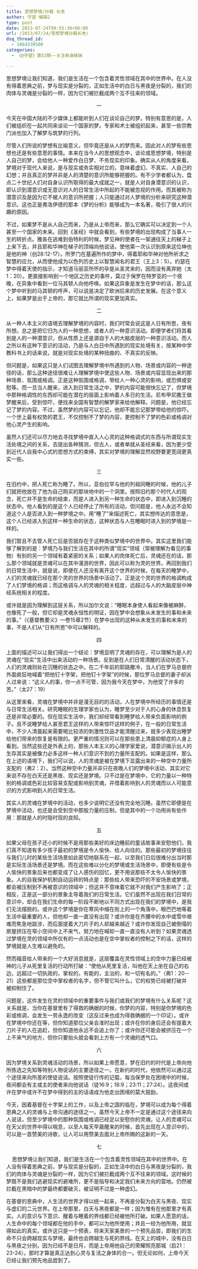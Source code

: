 ```yaml
---
title: 思想梦境/孙毅 长老
author: 守望 编辑2
type: post
date: 2013-07-24T09:55:30+00:00
url: /2013/07/24/思想梦境孙毅长老/
dsq_thread_id:
  - 1864330500
categories:
  - 《@守望》第52期——关注单身姊妹

---
```

思想梦境让我们知道，我们是生活在一个包含着灵性领域在其中的世界中。在人没有得着恩典之前，梦与现实是分裂的，正如生活中的白日与黑夜是分裂的，我们的肉体与灵魂是分裂的一样，因为它们被拦截成两个互不往来的领域。<!--more-->

<p align="center">
  一
</p>

今天在中国大陆的不少媒体上都能听到人们在谈论自己的梦。特别有意思的是，人们被组织在一起共同来谈论一个国家的梦。专家和术士被组织起来，甚至一些宗教门派也加入了解梦与筑梦的行列。

尽管人们所说的梦想有比喻意义，但毕竟还是从人的梦而来。因此对人的梦有些思想也还是有些意思的事情。本来在当今人的思想观念中，谈论或思想梦境，特别是人自己的梦，会给他人一种爱作白日梦、不务现实的印象。确实从人的角度来看，梦境对于现代人来说，是与现实或务实相对立的，意味着虚幻、不真实、人自己的幻想；并且真正的梦并非是人的清楚的意识所能够把握的。有不少学者都认为，盘点二十世纪人们对自身认识所取得的最大成就之一，就是人对自身潜意识的认识，即认识到潜意识或无意识对人的日常生活中所起的不能被忽视的作用。而其被称为潜意识及是因为它不被人的意识所把握；人只能通过对人梦境的分析来研究这种潜意识。这也正是弗洛伊德的那本《梦的分析》能够成为一本名著，吸引了很人的兴趣的原因。

不过，如果梦不是从人自己而来，乃是从上帝而来，那么它确实可以决定到一个人甚至一个国家的未来。回到《圣经》中就会看到，有些梦境的出现构成了当事人一生的转折点。雅各在逃难到伯特利的时候，梦见神的使者在一架通往天上的梯子上上来下去，并且耶和华神在梯子的顶端向他说话，使他第一次认识到原来这位神也是他的神（创28:12-17）。所罗门在基遍所作的梦中，得着耶和华神对他所祈求之智慧的应允，从而使他成为以色列历史上以智慧闻名的君王（王上3：5）。约瑟在梦中得着天使的指示，才知道马丽亚所怀的孕是从圣灵来的，因而没有离弃她（太1：20）。更直接影响到一个地区之历史的事件，莫过于保罗在特罗亚的一个夜晚，在异象中看到一位马其顿人向他呼唤。如果这异象是发生在梦中的话，那么这个梦中听到的马其顿的呼声，可以说是决定了欧洲后来的历史发展。在这个意义上，如果梦是出于上帝的，那它就比所谓的现实更加真实。

<p align="center">
  二
</p>

从一种人本主义的语境去理解梦境的内容时，我们时常会说这是人日有所思，夜有所想。总之是把它归为人的一种思想，或者人的一种意识活动。即便学者们将其看到是人的一种潜意识，但从性质上还是源自于人的大脑皮层的一种意识活动。而人之所以有这种下意识的活动，乃是与人白日中所遇到的现实处境有关，按某种中学教科书上的话来说，就是对现实处境的某种扭曲的、不真实的反映。

但问题是，如果这只是人们试图去理解梦境中所遇到的人物、场景或内容的一种途径的话，那么这种途径很难让人理解梦境中使这些人物、场景或内容显现出来的那种场景、氛围或格调。正是这种氛围或格调，带给人一种心灵的影响，或恐惧或安慰等。而一旦当人醒来，进入到日常生活之中，梦的内容可能很快忘记了，但梦境中那种格调性的东西却可能在潜在的层面上影响着人多日的生活。尼布甲尼撒王做梦醒来后，受到惊吓，便找来全国有智慧的解梦家来给他解释。问题是，他已经忘记了梦的内容。不过，虽然梦的内容可以忘记，他却不能忘记那梦带给他的惊吓。一个世上最有权势的君王，不仅控制不了梦的内容，更控制不了梦的色彩或格调对他心灵产生的影响。

虽然人们还可以尽力地去寻找梦境中直入人心灵的这种格调式的东西与所谓现实生活处境之间的关系，去提出各种猜测，但古人，或者单就从圣经来看，因为更少受到近代人自我中心式的思想方式的束缚，其实对梦境的理解显然视野要更宽阔更真实一些。

<p align="center">
  三
</p>

在旧约中，把人死亡称为睡了。所以，亚伯拉罕与他的列祖同睡的时候，他的儿子们就把他放在了他为自己购买的那块地中的一个洞里。按照旧约那个时代人的观念，死亡并不是生命的结束，而是人进入到另一种生命的状态中，即进入到沉睡的状态中。他人看到的是这个人已经停止了所有的活动，但问题是，他人永远不会知道这个人是否进入到一种梦境之中。用“睡了”来描述死亡，其实想传达的意思是，这个人已经进入到这样一种生命的状态，这种状态与人在睡眠时进入到的梦境是一样的。

我们暂且不去管人死亡后是否就存在于这种类似梦境中的世界中。其实这里我们能够了解到的是：梦境乃与我们生活在其中的所谓“现实”领域（常被理解为看见的事物）有别的另一个领域有着紧密的关系；如果人的肉体死亡后，灵魂还在的话，那么那个领域就是灵魂可以在其中漫游的世界，因此可以称为灵的世界。再回到我们的日常生活中，就是说，即便在人还没有离开这个世界的时候，在每天的睡梦中，人们的灵魂就已经在那个灵的世界的场景中活动了。正是这个灵的世界的格调构成了人们梦境的格调；而这格调与人的灵魂的相关程度，远超过与人的大脑皮层中神经系统相关的程度。

或许就是因为理解到这层关系，所以加尔文说：“睡眠本身使人看起来像被麻醉，也像死了一般，但它却是灵魂永恒性的明证，因在梦中会想象从未发生的事和未来的事。”（《基督教要义》一卷15章2节）在梦中出现的这种从未发生的事和未来的事，不是人们从“日有所思”中可以解释的。

<p align="center">
  四
</p>

上面的描述可以让我们得出一个结论：梦境显明了灵魂的存在，可以理解为是人的灵魂在“现实”生活中出来活动的一种场景。反到是在人们日常清醒的活动状态下，人们的灵魂则处在沉睡的状态之中。在二千年前的耶路撒冷，当人们在罗马总督府外面疯狂地喊着“把他钉十字架，把他钉十字架”的时候，那位罗马总督的妻子却派人过来说：“这义人的事，你一点不可管，因为我今天在梦中，为他受了许多的苦。”（太27：19）

从这里来看，灵魂在梦境中并非是漫无目的的活动，人在梦境中所经历的事情还是与日常生活相关。研究睡眠的生理学家也认为，睡梦至少对于人的心身的休息恢复还是非常必要的。但在现实生活中，我们却经常看到睡梦给人带来负面影响的例子。且不说睡梦给人甚至君王这样的人带来惊吓这样的例子，在一般的日常生活中，不少人清晨起来需要喝比较浓的刺激性饮品才能清醒过来，就多少表现出睡梦给他们带来的恢复是有限的。更严重的情况则可以在那些患上清晨抑郁症的人身上看到。当然这些还是外表上的，那些人本主义的心理学家爱说，潜意识揭示出人的生存其实是被像力必多这样一种人们意识不到的力量所支配的。如果是这样，那么在上述的语境下，我们可以说，人的灵魂是被在梦境下显露出来的一种空中力量所支配的（弗2：2）。当然这种空中力量并非只在夜晚人们的梦境中活动，其实对它来说不存在白天还是黑夜、现实还是梦境。只不过是在梦境中，它的力量以一种特别的格调或色彩比较容易支配或影响到灵魂，并借着影响到人的灵魂而以人可能意识的方式影响到人的日常生活。

其实人的灵魂在梦境中的活动，也多少说明它还没有完全地沉睡。虽然它即便是在梦境中活动，也还是会受到空中那股力量的压制，但是其中的一个功用尚有些作用：那就是人的时隐时现的良知。

<p align="center">
  五
</p>

如果父母在孩子还小的时候不是用那些美好的床边睡前的童话故事来安慰他们，我们真不知道有多少孩子最初的梦境是令人愉快、给人向往的。那些最初的梦境往往与我们儿时的某些生活场景如此密切地联系在一起，以至我们日后很难分出当时那是实际生活场景还是梦境。而在这些难以分化的梦境或生活场景中，即便有些是令人愉快的景象后来也都变成了让人感伤的回忆，更不用说那些不太令人愉快的景象。人的自我保护机制自动运转的特点是：那些给人带来恐吓的不安场景或梦境，都会被压制到不再被意识的领域中；但这并不意味着它就不对我们产生影响了；正相反，正是这一部分的景象主导着我们的日常生活。它们虽然不出现在我们日常的意识中，却会在我们生命的每一阶段不断地以不同方式出现在我们的梦境中，是我们无法摆脱的。或许这个梦境是你在寒风中缩在街上的一个角落中，眼巴巴地等着生活中最重要的人，但他却一直一直没有出现？或许你是在齐腰中的水中或雪中艰难而焦急地跋涉，而后面提着大刀片子的人却越来越近？或许你发现自己被倒塌的房屋挤压在窄小空间中上不来气，努力地在喊却一直一直没有人听到？如果灵魂透过梦境在灵的领域中所仅有的一点活动也是在空中掌权者的控制之下的话，这样的梦境就是人生难以避免的。

然而福音给人带来的一个大好消息就是，这层覆盖在灵性领域上的空中力量已经被神的儿子从死里复活的行动所打破：“使他从死里复活，叫他在天上坐在自己的右边，远超过一切执政的，掌权的，有能的，主治的，和一切有名的。”（弗1：20－21）这些都是那位空中掌权者的名字，但不管它叫什么，它的权势已经被打破并被抑制住了。

问题是，这件发生在灵的领域中的重要事件与我们或我们的梦境有什么关系呢？这关系就是，当你在基督里有了得救的确据的时候，你梦的内容，特别是你梦境的色彩或格调，会发生一劳永逸的改变（这反过来也成为得救确据的一个印证）。或许在梦境中你还在等，但你知道那位父亲会准时出现；或许在你的身后还会有提着大刀片子的人在追赶，但你知道他永远不会追上你了；或许你还可能会被挤压在一个上不来气的地方，但你只要抬头就会看到上方有一个灵魂的透气口。

<p align="center">
  六
</p>

因为梦境关系到灵魂活动的场景，所以如果上帝愿意，梦在旧约的时代是上帝向他所拣选之先知等特别人物说话的主要途径之一。在新约的时代，他依然可以通过这个途径来向所差的使徒说话。按照使徒行传的记载，每当保罗处在困境中的时候，夜间都会有主或主的使者来向他说话（徒16:9；18:9；23:11；27:24）。这夜间或许在梦中或许不在梦中得到的主的话语成为他走出困境的莫大鼓励。

今天，因着基督在十字架上的工作，以及上帝之国的临在，梦境可以成为每个得着恩典之人的灵魂与上帝沟通的途径之一。虽然今天上帝不一定是通过这个途径来向人说话，但至少梦境中的那种氛围或格调已经足以安慰你的灵魂，让人的灵魂可以在天父的世界中得以喘息，以至人每天早晨醒来的时候，首先出现在人意识中的，可以是一首赞美的诗歌，让人可以用赞美去面对上帝所赐的这新的一天。

<p align="center">
  七
</p>

    思想梦境让我们知道，我们是生活在一个包含着灵性领域在其中的世界中。在人没有得着恩典之前，梦与现实是分裂的，正如生活中的白日与黑夜是分裂的，我们的肉体与灵魂是分裂的一样，因为它们被拦截成两个互不往来的领域。这时候的梦既不是我们逃避现实的避难所，更不是指导和决定我们未来方向的营地。仍然被拦截在黑暗中的梦最终都要破灭，被证明不过是一种虚幻。

在基督的恩典中，人生活的世界才得以统一起来，不再是分裂为白天与黑夜、现实与虚幻的二元世界。在上帝那里，白天与黑夜都是一样；因为惟有在他那里才有真实。人的意识与下意识、醒着与睡着的界线都已经被他所打破。如果人愿意的话，人生命中的每个领域都在他的手中，都可以为他所使用；并且一经为他所用，就显得如此的真实。或许这只是一个预表，将来天家美景的一个预先品尝，即我们的生命不只会跨越现实与梦境，最终也会跨越生与死的界线。在天上的城中，没有白日与黑夜之分别，因为已经不是日月，而是上帝用他自己的荣耀照亮那城（启21：23-24）。那时才算是真正达到心灵与复活之身体的合一。但无论如何，上帝今天已经让我们预先地品尝到了。

&nbsp;

&nbsp;